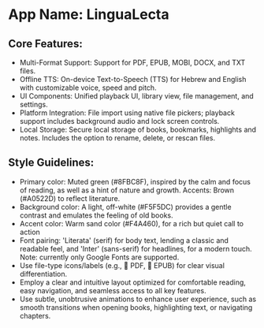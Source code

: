 # **App Name**: LinguaLecta

## Core Features:

- Multi-Format Support: Support for PDF, EPUB, MOBI, DOCX, and TXT files.
- Offline TTS: On-device Text-to-Speech (TTS) for Hebrew and English with customizable voice, speed and pitch.
- UI Components: Unified playback UI, library view, file management, and settings.
- Platform Integration: File import using native file pickers; playback support includes background audio and lock screen controls.
- Local Storage: Secure local storage of books, bookmarks, highlights and notes. Includes the option to rename, delete, or rescan files.

## Style Guidelines:

- Primary color: Muted green (#8FBC8F), inspired by the calm and focus of reading, as well as a hint of nature and growth. Accents: Brown (#A0522D) to reflect literature.
- Background color: A light, off-white (#F5F5DC) provides a gentle contrast and emulates the feeling of old books.
- Accent color: Warm sand color (#F4A460), for a rich but quiet call to action
- Font pairing: 'Literata' (serif) for body text, lending a classic and readable feel, and 'Inter' (sans-serif) for headlines, for a modern touch. Note: currently only Google Fonts are supported.
- Use file-type icons/labels (e.g., 📄 PDF, 📘 EPUB) for clear visual differentiation.
- Employ a clear and intuitive layout optimized for comfortable reading, easy navigation, and seamless access to all key features.
- Use subtle, unobtrusive animations to enhance user experience, such as smooth transitions when opening books, highlighting text, or navigating chapters.